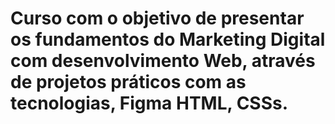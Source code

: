 # Curso com o objetivo de presentar os fundamentos do Marketing Digital com desenvolvimento Web, através de projetos práticos com as tecnologias, Figma HTML, CSSs.
